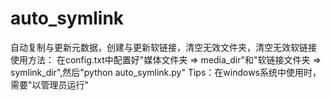 # auto_symlink
自动复制与更新元数据，创建与更新软链接，清空无效文件夹，清空无效软链接
使用方法：
在config.txt中配置好"媒体文件夹 => media_dir"和"软链接文件夹 => symlink_dir",然后"python auto_symlink.py"
Tips：在windows系统中使用时，需要"以管理员运行"
